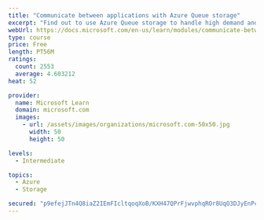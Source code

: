 ```yaml
---
title: "Communicate between applications with Azure Queue storage"
excerpt: "Find out to use Azure Queue storage to handle high demand and improve resilience in your distributed applications."
webUrl: https://docs.microsoft.com/en-us/learn/modules/communicate-between-apps-with-azure-queue-storage/
type: course
price: Free
length: PT56M
ratings:
  count: 2553
  average: 4.603212
heat: 52

provider:
  name: Microsoft Learn
  domain: microsoft.com
  images:
    - url: /assets/images/organizations/microsoft.com-50x50.jpg
      width: 50
      height: 50

levels:
  - Intermediate

topics:
  - Azure
  - Storage

secured: "p9efejJTn4Q8iaZ2IEmFIcltqoqXoB/KXH47QPrFjwvphqROr8UqO3DJyEnPc0en1tmsloZkt0pWBGxxh64wBCzLRJfMgXslEKVZRDcHAY4/vzdVUjLJy2Oyk9OzmeIgDcnKUPl4yHiKHc1w7PRpBgxMjpI+QyfJVVbeDU76DQlDZYyoRABG0cQ0eqMjeFjBtlEf40m3kPNhCJlKhQ+mA/oreRWlcwTqPVXOWlx4GLS77VXTP8uqSJNIlDllcJ8TOiBrX6lKYZxxQPOnyMAhIojpbYN+Q7twgdbzX9TXdCIqtDCFjOLGFqFVcIHsP3tUXG7twUdddgmYdF/2uydt9H81XPNLPwobMcVDFLBleuORGXQ7OwPwapfndehL206HpnTVMa6MM3WZVwhOSb6B2s90fExqeALwYAZuGOPl6jo=;Op+7G2lPoCa3T3q+n7XpsA=="
---
```


